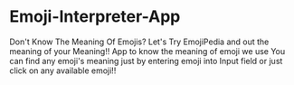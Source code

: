 # Emoji-Interpreter-App
Don't Know The Meaning Of Emojis? Let's Try EmojiPedia and out the meaning of your Meaning!!
App to know the meaning of emoji we use
You can find any emoji's meaning just by entering emoji into Input field or just click on any available emoji!!
